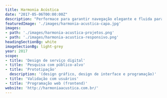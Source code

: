 ```yaml
---
title: Harmonia Acústica
date: "2017-05-06T00:00:00Z"
description: "Performace para garantir navegação elegante e fluida para os usuários do site institucional.  "
featuredImage: './images/harmonia-acustica-capa.jpg'
images:
- path: './images/harmonia-acustica-projetos.png'
- path: './images/harmonia-acustica-responsivo.png'
headingSectionBg: white
imageSectionBg: light-grey
year: 2017
scope:
- title: 'Design de serviço digital'
- title: 'Pesquisa com público-alvo'
- title: 'Prototipação'
  description: '(design gráfico, design de interface e programação)'
- title: 'Validação com usuários'
- title: 'Programação web (frontend)'
website: 'http://harmoniaacustica.com.br/'
---
```


